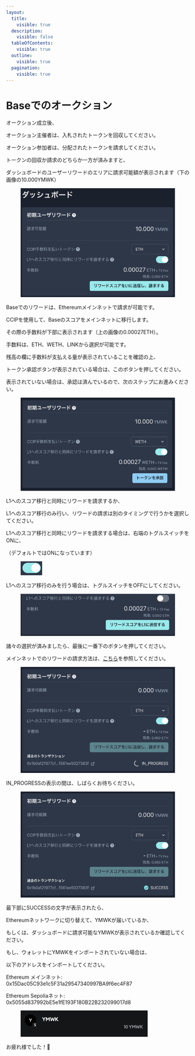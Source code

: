 ```yaml
---
layout:
  title:
    visible: true
  description:
    visible: false
  tableOfContents:
    visible: true
  outline:
    visible: true
  pagination:
    visible: true
---
```


# Baseでのオークション

オークション成立後、

オークション主催者は、入札されたトークンを回収してください。

オークション参加者は、分配されたトークンを請求してください。

トークンの回収か請求のどちらか一方が済みますと、

ダッシュボードのユーザーリワードのエリアに請求可能額が表示されます（下の画像の10.000YMWK）

<figure><img src="../../../.gitbook/assets/image (7).png" alt=""><figcaption></figcaption></figure>

Baseでのリワードは、Ethereumメインネットで請求が可能です。

CCIPを使用して、Baseのスコアをメインネットに移行します。

その際の手数料が下部に表示されます（上の画像の0.00027ETH）。

手数料は、ETH、WETH、LINKから選択が可能です。

残高の欄に手数料が支払える量が表示されていることを確認の上、

トークン承認ボタンが表示されている場合は、このボタンを押してください。

表示されていない場合は、承認は済んでいるので、次のステップにお進みください。

<figure><img src="../../../.gitbook/assets/image (6).png" alt=""><figcaption></figcaption></figure>

L1へのスコア移行と同時にリワードを請求するか、

L1へのスコア移行のみ行い、リワードの請求は別のタイミングで行うかを選択してください。

L1へのスコア移行と同時にリワードを請求する場合は、右端のトグルスイッチをONに、

（デフォルトではONになっています）

<figure><img src="../../../.gitbook/assets/image (1).png" alt=""><figcaption></figcaption></figure>

L1へのスコア移行のみを行う場合は、トグルスイッチをOFFにしてください。

<figure><img src="../../../.gitbook/assets/image (1) (1).png" alt=""><figcaption></figcaption></figure>

諸々の選択が済みましたら、最後に一番下のボタンを押してください。

メインネットでのリワードの請求方法は、[こちら](ethereumdenokushon.md)を参照してください。

<figure><img src="../../../.gitbook/assets/image (8).png" alt=""><figcaption></figcaption></figure>

IN\_PROGRESSの表示の間は、しばらくお待ちください。

<figure><img src="../../../.gitbook/assets/image (9).png" alt=""><figcaption></figcaption></figure>

最下部にSUCCESSの文字が表示されたら、

Ethereumネットワークに切り替えて、YMWKが届いているか、

もしくは、ダッシュボードに請求可能なYMWKが表示されているか確認してください。

もし、ウォレットにYMWKをインポートされていない場合は、

以下のアドレスをインポートしてください。

Ethereum メインネット: 0x15Dac05C93e1c5F31a29547340997BA9f6ec4F87

Ethereum Sepoliaネット: 0x5055d837992bE5e1fE193F180B22B232099017d8

<figure><img src="../../../.gitbook/assets/スクリーンショット 2025-03-29 21.33.44.png" alt=""><figcaption></figcaption></figure>

お疲れ様でした！🎊
